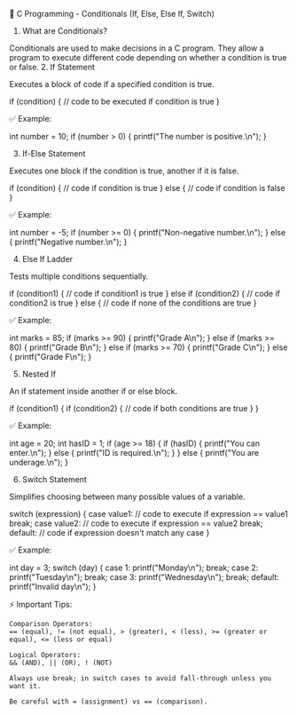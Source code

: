📘 C Programming - Conditionals (If, Else, Else If, Switch)
1. What are Conditionals?

Conditionals are used to make decisions in a C program. They allow a program to execute different code depending on whether a condition is true or false.
2. If Statement

Executes a block of code if a specified condition is true.

if (condition) {
    // code to be executed if condition is true
}

✅ Example:

int number = 10;
if (number > 0) {
    printf("The number is positive.\n");
}

3. If-Else Statement

Executes one block if the condition is true, another if it is false.

if (condition) {
    // code if condition is true
} else {
    // code if condition is false
}

✅ Example:

int number = -5;
if (number >= 0) {
    printf("Non-negative number.\n");
} else {
    printf("Negative number.\n");
}

4. Else If Ladder

Tests multiple conditions sequentially.

if (condition1) {
    // code if condition1 is true
} else if (condition2) {
    // code if condition2 is true
} else {
    // code if none of the conditions are true
}

✅ Example:

int marks = 85;
if (marks >= 90) {
    printf("Grade A\n");
} else if (marks >= 80) {
    printf("Grade B\n");
} else if (marks >= 70) {
    printf("Grade C\n");
} else {
    printf("Grade F\n");
}

5. Nested If

An if statement inside another if or else block.

if (condition1) {
    if (condition2) {
        // code if both conditions are true
    }
}

✅ Example:

int age = 20;
int hasID = 1;
if (age >= 18) {
    if (hasID) {
        printf("You can enter.\n");
    } else {
        printf("ID is required.\n");
    }
} else {
    printf("You are underage.\n");
}

6. Switch Statement

Simplifies choosing between many possible values of a variable.

switch (expression) {
    case value1:
        // code to execute if expression == value1
        break;
    case value2:
        // code to execute if expression == value2
        break;
    default:
        // code if expression doesn't match any case
}

✅ Example:

int day = 3;
switch (day) {
    case 1:
        printf("Monday\n");
        break;
    case 2:
        printf("Tuesday\n");
        break;
    case 3:
        printf("Wednesday\n");
        break;
    default:
        printf("Invalid day\n");
}

⚡ Important Tips:

    Comparison Operators:
    == (equal), != (not equal), > (greater), < (less), >= (greater or equal), <= (less or equal)

    Logical Operators:
    && (AND), || (OR), ! (NOT)

    Always use break; in switch cases to avoid fall-through unless you want it.

    Be careful with = (assignment) vs == (comparison).
